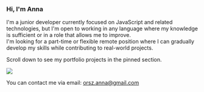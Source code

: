 ### Hi, I'm Anna

I'm a junior developer currently focused on JavaScript and related technologies, but I'm open to working in any language where my knowledge is sufficient or in a role that allows me to improve.</br>
I'm looking for a part-time or flexible remote position where I can gradually develop my skills while contributing to real-world projects.

Scroll down to see my portfolio projects in the pinned section.

![](https://github-readme-stats.vercel.app/api/top-langs/?username=orszaczkyanna&theme=transparent&hide_border=false&include_all_commits=true&count_private=true&layout=compact)

You can contact me via email: orsz.anna@gmail.com
